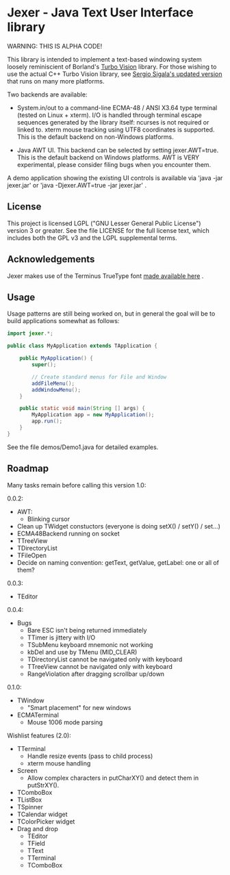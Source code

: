 Jexer - Java Text User Interface library
========================================

WARNING: THIS IS ALPHA CODE!

This library is intended to implement a text-based windowing system
loosely reminiscient of Borland's [Turbo
Vision](http://en.wikipedia.org/wiki/Turbo_Vision) library.  For those
wishing to use the actual C++ Turbo Vision library, see [Sergio
Sigala's updated version](http://tvision.sourceforge.net/) that runs
on many more platforms.

Two backends are available:

* System.in/out to a command-line ECMA-48 / ANSI X3.64 type terminal
  (tested on Linux + xterm).  I/O is handled through terminal escape
  sequences generated by the library itself: ncurses is not required
  or linked to.  xterm mouse tracking using UTF8 coordinates is
  supported.  This is the default backend on non-Windows platforms.

* Java AWT UI.  This backend can be selected by setting
  jexer.AWT=true.  This is the default backend on Windows platforms.
  AWT is VERY experimental, please consider filing bugs when you
  encounter them.

A demo application showing the existing UI controls is available via
'java -jar jexer.jar' or 'java -Djexer.AWT=true -jar jexer.jar' .



License
-------

This project is licensed LGPL ("GNU Lesser General Public License")
version 3 or greater.  See the file LICENSE for the full license text,
which includes both the GPL v3 and the LGPL supplemental terms.



Acknowledgements
----------------

Jexer makes use of the Terminus TrueType font [made available
here](http://files.ax86.net/terminus-ttf/) .



Usage
-----

Usage patterns are still being worked on, but in general the goal will
be to build applications somewhat as follows:

```Java
import jexer.*;

public class MyApplication extends TApplication {

    public MyApplication() {
        super();

        // Create standard menus for File and Window
        addFileMenu();
        addWindowMenu();
    }

    public static void main(String [] args) {
        MyApplication app = new MyApplication();
        app.run();
    }
}
```

See the file demos/Demo1.java for detailed examples.



Roadmap
-------

Many tasks remain before calling this version 1.0:

0.0.2:

- AWT:
  - Blinking cursor
- Clean up TWidget constuctors (everyone is doing setX() / setY() / set...)
- ECMA48Backend running on socket
- TTreeView
- TDirectoryList
- TFileOpen
- Decide on naming convention: getText, getValue, getLabel: one or all
  of them?

0.0.3:

- TEditor

0.0.4:

- Bugs
  - Bare ESC isn't being returned immediately
  - TTimer is jittery with I/O
  - TSubMenu keyboard mnemonic not working
  - kbDel and use by TMenu (MID_CLEAR)
  - TDirectoryList cannot be navigated only with keyboard
  - TTreeView cannot be navigated only with keyboard
  - RangeViolation after dragging scrollbar up/down

0.1.0:

- TWindow
  - "Smart placement" for new windows
- ECMATerminal
  - Mouse 1006 mode parsing

Wishlist features (2.0):

- TTerminal
  - Handle resize events (pass to child process)
  - xterm mouse handling
- Screen
  - Allow complex characters in putCharXY() and detect them in putStrXY().
- TComboBox
- TListBox
- TSpinner
- TCalendar widget
- TColorPicker widget
- Drag and drop
  - TEditor
  - TField
  - TText
  - TTerminal
  - TComboBox
